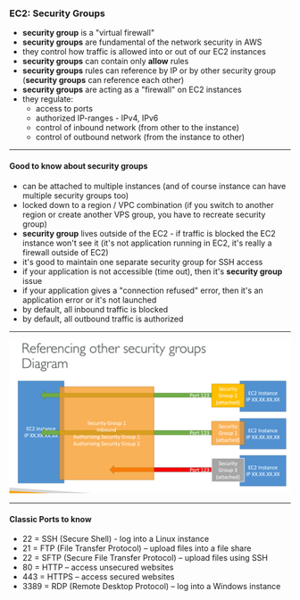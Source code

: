 ### EC2: Security Groups

- **security group** is a "virtual firewall"
- **security groups** are fundamental of the network security in AWS
- they control how traffic is allowed into or out of our EC2 instances
- **security groups** can contain only **allow** rules
- **security groups** rules can reference by IP or by other security group (**security groups** can reference each other)
- **security groups** are acting as a "firewall" on EC2 instances
- they regulate:
    - access to ports
    - authorized IP-ranges - IPv4, IPv6
    - control of inbound network (from other to the instance)
    - control of outbound network (from the instance to other)

---

#### Good to know about security groups

- can be attached to multiple instances (and of course instance can have multiple security groups too)
- locked down to a region / VPC combination (if you switch to another region or create another VPS group, you have to recreate security group)
- **security group** lives outside of the EC2 - if traffic is blocked the EC2 instance won't see it (it's not application running in EC2, it's really a firewall outside of EC2)
- it's good to maintain one separate security group for SSH access
- if your application is not accessible (time out), then it's **security group** issue
- if your application gives a "connection refused" error, then it's an application error or it's not launched
- by default, all inbound traffic is blocked
- by default, all outbound traffic is authorized 

---

![img.png](../img/img_1.png)

---

#### Classic Ports to know

- 22 = SSH (Secure Shell) - log into a Linux instance
- 21 = FTP (File Transfer Protocol) – upload files into a file share
- 22 = SFTP (Secure File Transfer Protocol) – upload files using SSH
- 80 = HTTP – access unsecured websites
- 443 = HTTPS – access secured websites
- 3389 = RDP (Remote Desktop Protocol) – log into a Windows instance